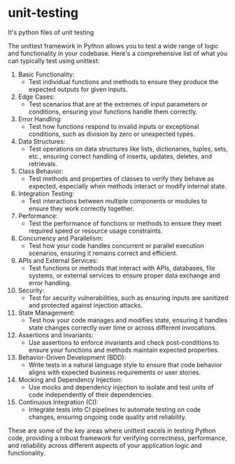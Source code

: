 # unit-testing
It's python files of unit testing

The unittest framework in Python allows you to test a wide range of logic and functionality in your codebase. Here's a comprehensive list of what you can typically test using unittest:

1) Basic Functionality:
    - Test individual functions and methods to ensure they produce the expected outputs for given inputs.
2) Edge Cases:
    - Test scenarios that are at the extremes of input parameters or conditions, ensuring your functions handle them correctly.
3) Error Handling:
    - Test how functions respond to invalid inputs or exceptional conditions, such as division by zero or unexpected types.
4) Data Structures:
    - Test operations on data structures like lists, dictionaries, tuples, sets, etc., ensuring correct handling of inserts, updates, deletes, and retrievals.
5) Class Behavior:
    - Test methods and properties of classes to verify they behave as expected, especially when methods interact or modify internal state.
6) Integration Testing:
    - Test interactions between multiple components or modules to ensure they work correctly together.
7) Performance:
    - Test the performance of functions or methods to ensure they meet required speed or resource usage constraints.
8) Concurrency and Parallelism:
    - Test how your code handles concurrent or parallel execution scenarios, ensuring it remains correct and efficient.
9) APIs and External Services:
    - Test functions or methods that interact with APIs, databases, file systems, or external services to ensure proper data exchange and error handling.
10) Security:
    - Test for security vulnerabilities, such as ensuring inputs are sanitized and protected against injection attacks.
11) State Management:
    - Test how your code manages and modifies state, ensuring it handles state changes correctly over time or across different invocations.
12) Assertions and Invariants:
    - Use assertions to enforce invariants and check post-conditions to ensure your functions and methods maintain expected properties.
13) Behavior-Driven Development (BDD):
    - Write tests in a natural language style to ensure that code behavior aligns with expected business requirements or user stories.
14) Mocking and Dependency Injection:
    - Use mocks and dependency injection to isolate and test units of code independently of their dependencies.
15) Continuous Integration (CI):
    - Integrate tests into CI pipelines to automate testing on code changes, ensuring ongoing code quality and reliability.

These are some of the key areas where unittest excels in testing Python code, providing a robust framework for verifying correctness, performance, and reliability across different aspects of your application logic and functionality.

